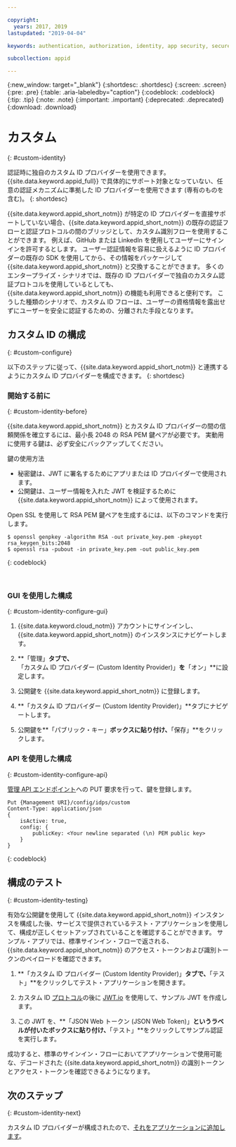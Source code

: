 ```yaml
---

copyright:
  years: 2017, 2019
lastupdated: "2019-04-04"

keywords: authentication, authorization, identity, app security, secure, custom, proprietary, private key, public key, jwt

subcollection: appid

---
```


{:new_window: target="_blank"}
{:shortdesc: .shortdesc}
{:screen: .screen}
{:pre: .pre}
{:table: .aria-labeledby="caption"}
{:codeblock: .codeblock}
{:tip: .tip}
{:note: .note}
{:important: .important}
{:deprecated: .deprecated}
{:download: .download}

# カスタム
{: #custom-identity}

認証時に独自のカスタム ID プロバイダーを使用できます。 {{site.data.keyword.appid_full}} で具体的にサポート対象となっていない、任意の認証メカニズムに準拠した ID プロバイダーを使用できます (専有のものを含む)。
{: shortdesc}

{{site.data.keyword.appid_short_notm}} が特定の ID プロバイダーを直接サポートしていない場合、{{site.data.keyword.appid_short_notm}} の既存の認証フローと認証プロトコルの間のブリッジとして、カスタム識別フローを使用することができます。 例えば、GitHub または LinkedIn を使用してユーザーにサインインを許可するとします。 ユーザー認証情報を容易に扱えるように ID プロバイダーの既存の SDK を使用してから、その情報をパッケージして {{site.data.keyword.appid_short_notm}} と交換することができます。 多くのエンタープライズ・シナリオでは、既存の ID プロバイダーで独自のカスタム認証プロトコルを使用しているとしても、{{site.data.keyword.appid_short_notm}} の機能も利用できると便利です。 こうした種類のシナリオで、カスタム ID フローは、ユーザーの資格情報を露出せずにユーザーを安全に認証するための、分離された手段となります。

## カスタム ID の構成
{: #custom-configure}

以下のステップに従って、{{site.data.keyword.appid_short_notm}} と連携するようにカスタム ID プロバイダーを構成できます。
{: shortdesc}

### 開始する前に
{: #custom-identity-before}

{{site.data.keyword.appid_short_notm}} とカスタム ID プロバイダーの間の信頼関係を確立するには、最小長 2048 の RSA PEM 鍵ペアが必要です。 実動用に使用する鍵は、必ず安全にバックアップしてください。

鍵の使用方法

- 秘密鍵は、JWT に署名するためにアプリまたは ID プロバイダーで使用されます。
- 公開鍵は、ユーザー情報を入れた JWT を検証するために {{site.data.keyword.appid_short_notm}} によって使用されます。

Open SSL を使用して RSA PEM 鍵ペアを生成するには、以下のコマンドを実行します。

```
$ openssl genpkey -algorithm RSA -out private_key.pem -pkeyopt rsa_keygen_bits:2048
$ openssl rsa -pubout -in private_key.pem -out public_key.pem
```
{: codeblock}

</br>

### GUI を使用した構成
{: #custom-identity-configure-gui}

1. {{site.data.keyword.cloud_notm}} アカウントにサインインし、{{site.data.keyword.appid_short_notm}} のインスタンスにナビゲートします。

2. **「管理」**タブで、**「カスタム ID プロバイダー (Custom Identity Provider)」**を**「オン」**に設定します。

3. 公開鍵を {{site.data.keyword.appid_short_notm}} に登録します。
  1. **「カスタム ID プロバイダー (Custom Identity Provider)」**タブにナビゲートします。
  2. 公開鍵を**「パブリック・キー」**ボックスに貼り付け、**「保存」**をクリックします。



### API を使用した構成
{: #custom-identity-configure-api}

[管理 API エンドポイント](https://us-south.appid.cloud.ibm.com/swagger-ui/#/Management%20API%20-%20Identity%20Providers/mgmt.set_custom_idp)への PUT 要求を行って、鍵を登録します。

```
Put {Management URI}/config/idps/custom
Content-Type: application/json
{
    isActive: true,
    config: {
        publicKey: <Your newline separated (\n) PEM public key>
    }
}
```
{: codeblock}

## 構成のテスト
{: #custom-identity-testing}

有効な公開鍵を使用して {{site.data.keyword.appid_short_notm}} インスタンスを構成した後、サービスで提供されているテスト・アプリケーションを使用して、構成が正しくセットアップされていることを確認することができます。 サンプル・アプリでは、標準サインイン・フローで返される、{{site.data.keyword.appid_short_notm}} のアクセス・トークンおよび識別トークンのペイロードを確認できます。

1. **「カスタム ID プロバイダー (Custom Identity Provider)」**タブで、**「テスト」**をクリックしてテスト・アプリケーションを開きます。

2. カスタム ID [プロトコル](https://jwt.io/)の後に [JWT.io](/docs/services/appid?topic=appid-custom-auth#generating-jwts) を使用して、サンプル JWT を作成します。

3. この JWT を、**「JSON Web トークン (JSON Web Token)」**というラベルが付いたボックスに貼り付け、**「テスト」**をクリックしてサンプル認証を実行します。

成功すると、標準のサインイン・フローにおいてアプリケーションで使用可能な、デコードされた {{site.data.keyword.appid_short_notm}} の識別トークンとアクセス・トークンを確認できるようになります。

## 次のステップ
{: #custom-identity-next}

カスタム ID プロバイダーが構成されたので、[それをアプリケーションに追加します](/docs/services/appid?topic=appid-custom-auth#custom-auth)。
